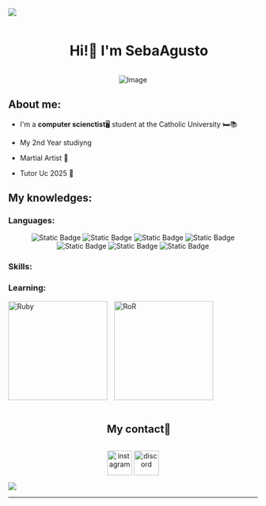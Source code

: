 


<!--horizontal divider(gradiant)-->
<img src="https://user-images.githubusercontent.com/73097560/115834477-dbab4500-a447-11eb-908a-139a6edaec5c.gif">

<!--h1 without bottom border-->
<div id="user-content-toc">
  <ul align="center">
    <summary><h1 style="display: inline-block">Hi!👋 I'm SebaAgusto</h1></summary>
  </ul>
</div>


<!--- Imagen -->
<div align="center">
  <img  src="https://generacionxbox.com/wp-content/uploads/2020/03/Doom-Eternal-1.jpg"
       alt="Image" /></a>
</div>


<!--Sobre mi-->
<h2> About me: </h2>

- I'm a **computer scienctist**🖥️ student at the Catholic University 🛏️📚

- My 2nd Year studiyng

- Martial Artist 🥋

- Tutor Uc 2025 👾


<!--Intro end-->

<!--Mostrar los conocimientos de mis lenguajes de programacion-->
<h2> My knowledges: </h2>

<h3> Languages: </h3>

<div align = "center">
  <img alt="Static Badge" src="https://img.shields.io/badge/PYTHON-steelblue?style=for-the-badge&logo=Python&logoColor=yellow&link=https%3A%2F%2Fwww.python.org%2F" alt="Python">
  <img alt="Static Badge" src="https://img.shields.io/badge/HTML5-orange?style=for-the-badge&logo=html5&logoColor=white&link=https%3A%2F%2Fdeveloper.mozilla.org%2Fen-US%2Fdocs%2FWeb%2FHTML">
  <img alt="Static Badge" src="https://img.shields.io/badge/CSS-blue?style=for-the-badge&link=https%3A%2F%2Fdeveloper.mozilla.org%2Fen-US%2Fdocs%2FWeb%2FCSS">
  <img alt="Static Badge" src="https://img.shields.io/badge/PhP-%23777BB4?style=for-the-badge&logo=php&logoColor=white&link=https%3A%2F%2Fwww.php.net%2F">
  <img alt="Static Badge" src="https://img.shields.io/badge/sql-white?style=for-the-badge&logo=postgresql&logoColor=orange&link=https%3A%2F%2Fwww.postgresql.org%2Fdocs%2Fcurrent%2Fapp-psql.html">
  <img alt="Static Badge" src="https://img.shields.io/badge/risc--V-0D3B66?style=for-the-badge&logo=riscv&logoColor=white&link=https%3A%2F%2Friscv.org%2F">
  <img alt="Static Badge" src="https://img.shields.io/badge/assembly-steelblue?style=for-the-badge&logo=assemblyscript&logoColor=white&link=https%3A%2F%2Fwww.ibm.com%2Fdocs%2Fen%2Faix%2F7.2.0%3Ftopic%3Daix-assembler-language-reference">

</div>

<h3> Skills: </h3>

<h3> Learning: </h3>
<img src="https://images.icon-icons.com/2699/PNG/512/ruby_lang_horizontal_logo_icon_168854.png" alt="Ruby" style="width: 200px; display: inline-block; margin-right: 10px;">
<img src="https://encrypted-tbn0.gstatic.com/images?q=tbn:ANd9GcT52BX2c0gqlrWYRjkUlZhREthGjeloS6e3vTscBsAseA2ogqES3jyB2-WcL3sw65R1K4U&usqp=CAU" alt="RoR" style="width: 200px; display: inline-block; margin-right: 10px;">
<!--h2 without bottom border-->
<div id="user-content-toc">
  <ul align="center">
    <summary><h2 style="display: inline-block">My contact🤝</h2></summary>
  </ul>
</div>

<!--Redes sociales-->
<!--Instagram-->
<p align="center"> 
  <a href="https://www.instagram.com/seba_agusto?igsh=MXEwNjFjeHBlMjVjdA==/" target="blank"><img align="center" src="https://user-images.githubusercontent.com/88904952/234981169-2dd1e58f-4b7e-468c-8213-034ba62156c3.png" alt="instagram" height="50" width="50" /></a>
  <!--Discord-->
  <a href="https://discord.com/channels/@me" target="blank"><img align="center" src="https://user-images.githubusercontent.com/88904952/234982627-019fd336-6248-453c-9b05-97c13fd1d207.png" alt="discord" height="50" width="50" /></a> 
</p>



<!--horizontal divider(gradiant)-->
<img src="https://user-images.githubusercontent.com/73097560/115834477-dbab4500-a447-11eb-908a-139a6edaec5c.gif">

----------------------------------------------------------------------

<!-- Proudly created with GPRM ( https://gprm.itsvg.in ) -->



